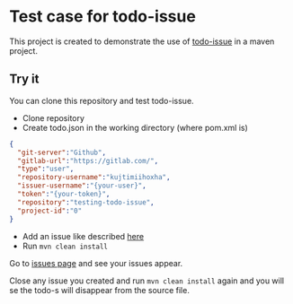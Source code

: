 # Test case for todo-issue
This project is created to demonstrate the use of [todo-issue](https://github.com/kujtimiihoxha/todo-issue) in a maven project.
## Try it
You can clone this repository and test todo-issue.

- Clone repository
- Create todo.json in the working directory (where pom.xml is)
```json
{
  "git-server":"Github",
  "gitlab-url":"https://gitlab.com/",
  "type":"user",
  "repository-username":"kujtimiihoxha",
  "issuer-username":"{your-user}",
  "token":"{your-token}",
  "repository":"testing-todo-issue",
  "project-id":"0"
}
```
- Add an issue like described [here](https://github.com/kujtimiihoxha/todo-issue#syntax)
- Run ```mvn clean install```

Go to [issues page](https://github.com/kujtimiihoxha/testing-todo-issue/issues) and see your issues appear.

Close any issue you created and run ```mvn clean install``` again and you will se the todo-s will disappear from the source file.